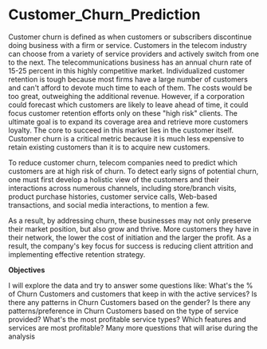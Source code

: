 # Customer_Churn_Prediction

Customer churn is defined as when customers or subscribers discontinue doing business with a firm or service.
Customers in the telecom industry can choose from a variety of service providers and actively switch from one to the next. The telecommunications business has an annual churn rate of 15-25 percent in this highly competitive market.
Individualized customer retention is tough because most firms have a large number of customers and can't afford to devote much time to each of them. The costs would be too great, outweighing the additional revenue. However, if a corporation could forecast which customers are likely to leave ahead of time, it could focus customer retention efforts only on these "high risk" clients. The ultimate goal is to expand its coverage area and retrieve more customers loyalty. The core to succeed in this market lies in the customer itself.
Customer churn is a critical metric because it is much less expensive to retain existing customers than it is to acquire new customers.


To reduce customer churn, telecom companies need to predict which customers are at high risk of churn.
To detect early signs of potential churn, one must first develop a holistic view of the customers and their interactions across numerous channels, including store/branch visits, product purchase histories, customer service calls, Web-based transactions, and social media interactions, to mention a few.

As a result, by addressing churn, these businesses may not only preserve their market position, but also grow and thrive. More customers they have in their network, the lower the cost of initiation and the larger the profit. As a result, the company's key focus for success is reducing client attrition and implementing effective retention strategy.


**Objectives**

I will explore the data and try to answer some questions like:
What's the % of Churn Customers and customers that keep in with the active services?
Is there any patterns in Churn Customers based on the gender?
Is there any patterns/preference in Churn Customers based on the type of service provided?
What's the most profitable service types?
Which features and services are most profitable?
Many more questions that will arise during the analysis
